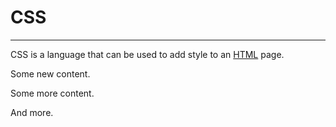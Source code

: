 # CSS

---
 
CSS is a language that can be used to add style to an [HTML](/wiki/HTML) page.

Some new content. 

Some more content. 

And more. 
                  